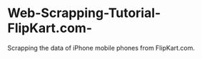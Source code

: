 # Web-Scrapping-Tutorial-FlipKart.com-
Scrapping the data of iPhone mobile phones from FlipKart.com.
